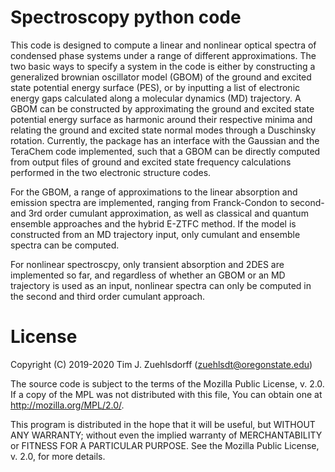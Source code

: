 # Spectroscopy python code

This code is designed to compute a linear and nonlinear optical spectra of condensed phase systems under a 
range of different approximations. The two basic ways to specify a system in the code is either by constructing
a generalized brownian oscillator model (GBOM) of the ground and excited state potential energy surface (PES),
or by inputting a list of electronic energy gaps calculated along a molecular dynamics (MD) trajectory. A 
GBOM can be constructed by approximating the ground and excited state potential energy surface as harmonic around
their respective minima and relating the ground and excited state normal modes through a Duschinsky rotation. 
Currently, the package has an interface with the Gaussian and the TeraChem code implemented, such that a GBOM
can be directly computed from output files of ground and excited state frequency calculations performed in the two
electronic structure codes. 

For the GBOM, a range of approximations to the linear absorption and emission spectra are implemented, ranging from
Franck-Condon to second- and 3rd order cumulant approximation, as well as classical and quantum ensemble approaches 
and the hybrid E-ZTFC method. If the model is constructed from an MD trajectory input, only cumulant and ensemble 
spectra can be computed. 

For nonlinear spectroscpy, only transient absorption and 2DES are implemented so far, and regardless of whether
an GBOM or an MD trajectory is used as an input, nonlinear spectra can only be computed in the second and third 
order cumulant approach. 

# License
Copyright (C) 2019-2020 Tim J. Zuehlsdorff (zuehlsdt@oregonstate.edu)

The source code is subject to the terms of the Mozilla Public License, v. 2.0. If a copy of the MPL was not 
distributed with this file, You can obtain one at http://mozilla.org/MPL/2.0/.

This program is distributed in the hope that it will be useful, but WITHOUT ANY WARRANTY; without even the 
implied warranty of MERCHANTABILITY or FITNESS FOR A PARTICULAR PURPOSE. See the Mozilla Public License, v. 2.0, 
for more details.
